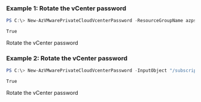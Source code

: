 ### Example 1: Rotate the vCenter password
```powershell
PS C:\> New-AzVMwarePrivateCloudVcenterPassword -ResourceGroupName azps_test_group -PrivateCloudName azps_test_cloud -PassThru

True
```

Rotate the vCenter password

### Example 2: Rotate the vCenter password
```powershell
PS C:\> New-AzVMwarePrivateCloudVcenterPassword -InputObject "/subscriptions/ba75e79b-dd95-4025-9dbf-3a7ae8dff2b5/resourceGroups/azps_test_group/providers/Microsoft.AVS/privateClouds/azps_test_cloud" -PassThru

True
```

Rotate the vCenter password